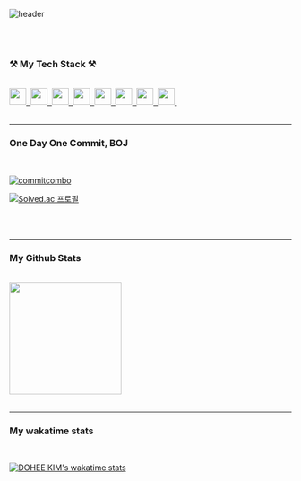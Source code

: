 ![header](https://capsule-render.vercel.app/api?type=waving&color=18dcff&height=300&section=header&text=DOHEE%20KIM&fontSize=60)


<br>
<br>

### ⚒ My Tech Stack ⚒


<br>

<a href="#">
  <img height = "30px" src="https://img.shields.io/badge/C-A8B9CC?style=flat-square&logo=C&logoColor=white"/>&nbsp 
  <img height = "30px" src="https://img.shields.io/badge/Python-3766AB?style=flat-square&logo=Python&logoColor=white"/>&nbsp 
  <img height = "30px" src="https://img.shields.io/badge/Java-007396?style=flat-square&logo=Java&logoColor=white"/>&nbsp 
  <img height = "30px" src="https://img.shields.io/badge/Spring-6DB33F?style=flat-square&logo=Spring&logoColor=white"/>&nbsp 
  <img height = "30px" src="https://img.shields.io/badge/SpringBoot-6DB33F?style=flat-square&logo=SpringBoot&logoColor=white"/>&nbsp 
  <img height = "30px" src="https://img.shields.io/badge/MySQL-4479A1?style=flat-square&logo=MySQL&logoColor=white"/>&nbsp 
  <img height = "30px" src="https://img.shields.io/badge/Thymeleaf-005F0F?style=flat-square&logo=Thymeleaf&logoColor=white"/>&nbsp 
   <img height = "30px" src="https://img.shields.io/badge/IntellijIDEA-000000?style=flat-square&logo=IntellijIDEA&logoColor=white"/>&nbsp 
</a>


<br>
<br>

<hr>

### One Day One Commit, BOJ

<br>

[![commitcombo](http://commitcombo.com/get?user=Slowth-KIM&theme=Ocean-mini)](https://github.com/devxb/CommitCombo)



[![Solved.ac
프로필](http://mazassumnida.wtf/api/generate_badge?boj=zam2695)](https://solved.ac/zam2695)

<br>
<br>

<hr>

### My Github Stats

<br>

<a href="#">
  <img src="https://github-readme-stats.vercel.app/api?username=Slowth-KIM&show_icons=true&theme=tokyonight" height="200px">
</a>

<br>
<br>


<hr>

### My wakatime stats

<br>

[![DOHEE KIM's wakatime stats](https://github-readme-stats.vercel.app/api/wakatime?username=Slowth_KIM&layout=compact)](https://github.com/anuraghazra/github-readme-stats)



<!--
**Slowth-KIM/Slowth-KIM** is a ✨ _special_ ✨ repository because its `README.md` (this file) appears on your GitHub profile.

Here are some ideas to get you started:

- 🔭 I’m currently working on ...
- 🌱 I’m currently learning ...
- 👯 I’m looking to collaborate on ...
- 🤔 I’m looking for help with ...
- 💬 Ask me about ...
- 📫 How to reach me: ...
- 😄 Pronouns: ...
- ⚡ Fun fact: ...
-->
